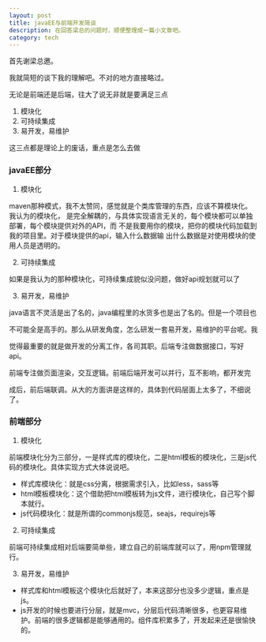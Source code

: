 ```yaml
---
layout: post
title: javaEE与前端开发简谈
description: 在回答梁总的问题时，顺便整理成一篇小文章吧。
category: tech
---
```


首先谢梁总邀。

我就简短的谈下我的理解吧。不对的地方直接略过。

无论是前端还是后端，往大了说无非就是要满足三点

1. 模块化
2. 可持续集成
3. 易开发，易维护

这三点都是理论上的废话，重点是怎么去做

### javaEE部分

1. 模块化

maven那种模式，我不太赞同，感觉就是个类库管理的东西，应该不算模块化。我认为的模块化，
是完全解耦的，与具体实现语言无关的，每个模块都可以单独部署，每个模块提供对外的API，而
不是我要用你的模块，把你的模块代码加载到我的项目里。对于模块提供的api，输入什么数据输
出什么数据是对使用模块的使用人员是透明的。

2. 可持续集成

如果是我认为的那种模块化，可持续集成貌似没问题，做好api规划就可以了

3. 易开发，易维护

java语言不灵活是出了名的，java编程里的水货多也是出了名的。但是一个项目也

不可能全是高手的。那么从研发角度，怎么研发一套易开发，易维护的平台呢。我

觉得最重要的就是做开发的分离工作，各司其职。后端专注做数据接口，写好api。

前端专注做页面渲染，交互逻辑。前端后端开发可以并行，互不影响，都开发完

成后，前后端联调。从大的方面讲是这样的，具体到代码层面上太多了，不细说了。


### 前端部分

1. 模块化

前端模块化分为三部分，一是样式库的模块化，二是html模板的模块化，三是js代码的模块化。具体实现方式大体说说吧。

- 样式库模块化：就是css分离，根据需求引入，比如less，sass等
- html模板模块化：这个借助把html模板转为js文件，进行模块化，自己写个脚本就行。
- js代码模块化：就是所谓的commonjs规范，seajs，requirejs等

2. 可持续集成

前端可持续集成相对后端要简单些，建立自己的前端库就可以了，用npm管理就行。

3. 易开发，易维护

- 样式库和html模板这个模块化后就好了，本来这部分也没多少逻辑，重点是js。
- js开发的时候也要进行分层，就是mvc，分层后代码清晰很多，也更容易维护。前端的很多逻辑都是能够通用的。组件库积累多了，开发起来还是很愉快的。
